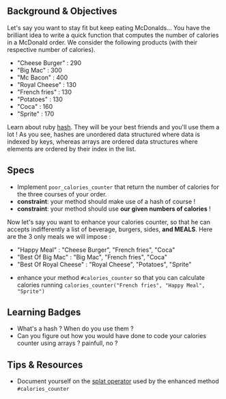 ## Background & Objectives
Let's say you want to stay fit but keep eating McDonalds... You have the brilliant idea to write a quick function that computes the number of calories in a McDonald order. We consider the following products (with their respective number of calories).

* "Cheese Burger" : 290
* "Big Mac" : 300
* "Mc Bacon" : 400
* "Royal Cheese" : 130
* "French fries" : 130
* "Potatoes" : 130
* "Coca" : 160
* "Sprite" : 170


Learn about ruby [hash](http://www.ruby-doc.org/core-2.0.0/Hash.html). They will be your best friends and you'll use them a lot ! As you see, hashes are unordered data structured where data is indexed by keys, whereas arrays are ordered data structures where elements are ordered by their index in the list.

## Specs
- Implement `poor_calories_counter` that return the number of calories for the three courses of your order.
- **constraint**: your method should make use of a hash of course !
- **constraint**: your method should use **our given numbers of calories** !


Now let's say you want to enhance your calories counter, so that he can accepts indifferently a list of beverage, burgers, sides, **and MEALS**. Here are the 3 only meals we will impose :
* "Happy Meal" : "Cheese Burger", "French fries", "Coca"
* "Best Of Big Mac" : "Big Mac", "French fries", "Coca"
* "Best Of Royal Cheese" : "Royal Cheese", "Potatoes", "Sprite"
- enhance your method `#calories_counter` so that you can calculate calories running `calories_counter("French fries", "Happy Meal", "Sprite")`

## Learning Badges
- What's a hash ? When do you use them ?
- Can you figure out how you would have done to code your calories counter using arrays ? painfull, no ?

## Tips & Resources
- Document yourself on the [splat operator](http://endofline.wordpress.com/2011/01/21/the-strange-ruby-splat/) used by the enhanced method `#calories_counter` 
